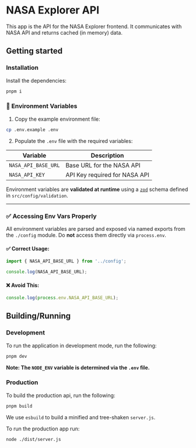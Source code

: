 # NASA Explorer API

This app is the API for the NASA Explorer frontend. It communicates with NASA API and returns cached (in memory) data.

## Getting started

### Installation

Install the dependencies:

```ts
pnpm i
```

### 🔐 Environment Variables

1. Copy the example environment file:

```sh
cp .env.example .env
```

2. Populate the `.env` file with the required variables:

| Variable            | Description                   |
| ------------------- | ----------------------------- |
| `NASA_API_BASE_URL` | Base URL for the NASA API     |
| `NASA_API_KEY`      | API Key required for NASA API |

Environment variables are **validated at runtime** using a [`zod`](https://zod.dev/) schema defined in `src/config/validation`.

---

### ✅ Accessing Env Vars Properly

All environment variables are parsed and exposed via named exports from the `./config` module. Do **not** access them directly via `process.env`.

#### ✅ Correct Usage:

```ts
import { NASA_API_BASE_URL } from '../config';

console.log(NASA_API_BASE_URL);
```

#### ❌ Avoid This:

```ts
console.log(process.env.NASA_API_BASE_URL);
```

## Building/Running

### Development

To run the application in development mode, run the following:

```sh
pnpm dev
```

**Note: The `NODE_ENV` variable is determined via the `.env` file.**

### Production

To build the production api, run the following:

```sh
pnpm build
```

We use `esbuild` to build a minified and tree-shaken `server.js`.

To run the production app run:

```sh
node ./dist/server.js
```
